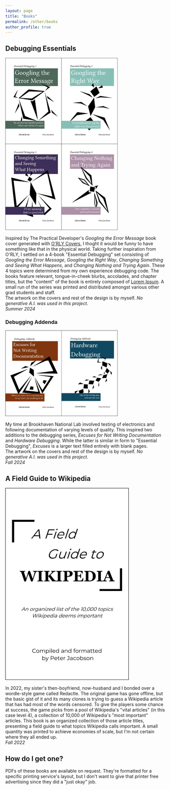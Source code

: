 ```yaml
---
layout: page
title: "Books"
permalink: /other/books
author_profile: true
---
```


## Debugging Essentials
<img src="../images/essential_debugging.webp"
     alt="Book covers describing varioius methods of debugging"
     style="max-width: 70%; height: auto;"
     loading="lazy">
     
Inspired by The Practical Developer's *Googling the Error Message* book cover generated with [O'RLY Covers](https://orlybooks.com/), I thoght it would be funny to have something like that in the physical world. Taking further inspiration from O'RLY, I settled on a 4-book "Essential Debugging" set consisting of *Googling the Error Message*, *Googling the Right Way*, *Changing Something and Seeing What Happens*, and *Changing Nothing and Trying Again*. These 4 topics were determined from my own experience debugging code. The books feature relevant, tongue-in-cheek blurbs, accolades, and chapter titles, but the "content" of the book is entirely composed of [Lorem Ipsum](https://www.lipsum.com/). A small run of the series was printed and distributed amongst various other grad students and staff.  
The artwork on the covers and rest of the design is by myself. *No generative A.I. was used in this project*.  
*Summer 2024*

### Debugging Addenda
<img src="../images/debugging_addenda.webp"
     alt="Book covers describing hardware debugging and documentation excuses"
     style="max-width: 70%; height: auto;"
     loading="lazy">
     
My time at Brookhaven National Lab involved testing of electronics and following documentation of varying levels of quality. This inspired two additions to the debugging series, *Excuses for Not Writing Documentation* and *Hardware Debugging*. While the latter is similar in form to "Essential Debugging", *Excuses* is a larger text filled entirely with blank pages.  
The artwork on the covers and rest of the design is by myself. *No generative A.I. was used in this project*.  
*Fall 2024*

## A Field Guide to Wikipedia
<img src="../images/wikipedia_guide.webp"
     alt="A book cover describing important articles in Wikipedia"
     style="max-height: 600px; width: auto;"
     loading="lazy">
     
In 2022, my sister's then-boyfriend, now-husband and I bonded over a wordle-style game called Redactle. The original game has gone offline, but the basic gist of it and its many clones is trying to guess a Wikipedia article that has had most of the words censored. To give the players some chance at success, the game picks from a pool of Wikipedia's "vital articles" (in this case level 4), a collection of 10,000 of Wikipedia's "most important" articles. This book is an organized collection of those article titles, presenting a field guide to what topics Wikipedia calls important. A small quantity was printed to achieve economies of scale, but I'm not certain where they all ended up.  
*Fall 2022*

## How do I get one?
PDFs of these books are available on request. They're formatted for a specific printing service's layout, but I don't want to give that printer free advertising since they did a "just okay" job.
